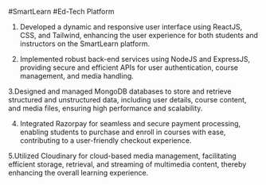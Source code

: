 #SmartLearn 
#Ed-Tech Platform


1. Developed a dynamic and responsive user interface using ReactJS, CSS, and Tailwind, enhancing the user experience for both students and instructors on the SmartLearn platform.

2. Implemented robust back-end services using NodeJS and ExpressJS, providing secure and efficient APIs for user authentication, course management, and media handling.

3.Designed and managed MongoDB databases to store and retrieve structured and unstructured data, including user details, course content, and media files, ensuring high performance and scalability.

4. Integrated Razorpay for seamless and secure payment processing, enabling students to purchase and enroll in courses with ease, contributing to a user-friendly checkout experience.

5.Utilized Cloudinary for cloud-based media management, facilitating efficient storage, retrieval, and streaming of multimedia content, thereby enhancing the overall learning experience.
